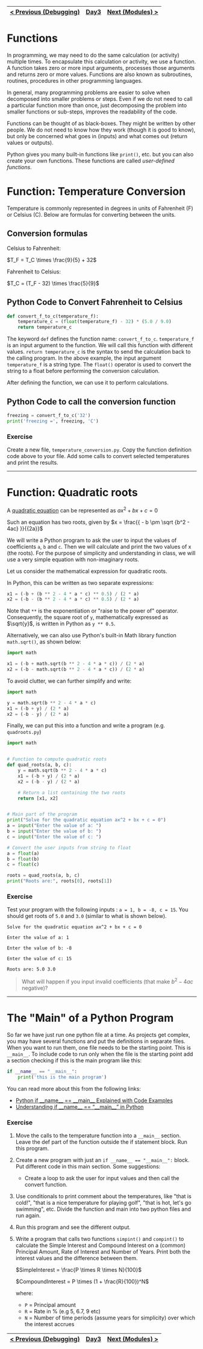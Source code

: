 | [< Previous (Debugging)](Debugging.md) | [Day3](../README.md) | [Next (Modules) >](Modules.md) |
|----------------------------------------|----------------------|--------------------------------|

# Functions

In programming, we may need to do the same calculation (or activity) multiple times. To encapsulate this calculation or
activity, we use a function. A function takes zero or more input arguments, processes those arguments and returns zero
or more values. Functions are also known as subroutines, routines, procedures in other programming languages.

In general, many programming problems are easier to solve when decomposed into smaller problems or steps. Even if we do
not need to call a particular function more than once, just decomposing the problem into smaller functions or sub-steps,
improves the readability of the code.

Functions can be thought of as black-boxes. They might be written by other people. We do not need to know how they
work (though it is good to know), but only be concerned what goes in (inputs) and what comes out (return values or
outputs).

Python gives you many built-in functions like `print()`, etc. but you can also create your own functions. These
functions are called *user-defined functions*.

# Function: Temperature Conversion

Temperature is commonly represented in degrees in units of Fahrenheit (F) or Celsius (C). Below are formulas for
converting between the units.

## Conversion formulas

Celsius to Fahrenheit:

$T_F = T_C \times \frac{9}{5} + 32$

Fahrenheit to Celsius:

$T_C = (T_F - 32) \times \frac{5}{9}$

## Python Code to Convert Fahrenheit to Celsius

```python
def convert_f_to_c(temperature_f):
    temperature_c = (float(temperature_f) - 32) * (5.0 / 9.0)
    return temperature_c
```

The keyword `def` defines the function name: `convert_f_to_c`.
`temperature_f` is an input argument to the function. We will call this function with different values.
`return temperature_c` is the syntax to send the calculation back to the calling program.
In the above example, the input argument `temperature_f` is a string type. The `float()` operator
is used to convert the string to a float before performing the conversion calculation.

After defining the function, we can use it to perform calculations.

## Python Code to call the conversion function

```python
freezing = convert_f_to_c('32')
print('freezing =', freezing, 'C')
```

### Exercise

Create a new file, `temperature_conversion.py`. Copy the function definition code above to your file.
Add some calls to convert selected temperatures and print the results.

------

# Function: Quadratic roots

A [quadratic equation](https://en.wikipedia.org/wiki/Quadratic_equation) can be represented as $ax^2+bx+c=0$

Such an equation has two roots, given by $x = \frac{{ - b \pm \sqrt {b^2 - 4ac} }}{{2a}}$

We will write a Python program to ask the user to input the values of coefficients `a`, `b` and `c`. Then we will
calculate and print the two values of x (the roots). For the purpose of simplicity and understanding in class, we will
use a very simple equation with non-imaginary roots.

Let us consider the mathematical expression for quadratic roots.

In Python, this can be written as two separate expressions:

```python
x1 = (-b + (b ** 2 - 4 * a * c) ** 0.5) / (2 * a)
x2 = (-b - (b ** 2 - 4 * a * c) ** 0.5) / (2 * a)
```

Note that `**` is the exponentiation or "raise to the power of" operator. Consequently, the square root of `y`,
mathematically expressed as $\sqrt{y}$, is written in Python as `y ** 0.5`.

Alternatively, we can also use Python's built-in Math library function `math.sqrt()`, as shown below:

```python
import math

x1 = (-b + math.sqrt(b ** 2 - 4 * a * c)) / (2 * a)
x2 = (-b - math.sqrt(b ** 2 - 4 * a * c)) / (2 * a) 
```

To avoid clutter, we can further simplify and write:

```python
import math

y = math.sqrt(b ** 2 - 4 * a * c)
x1 = (-b + y) / (2 * a)
x2 = (-b - y) / (2 * a)
```

Finally, we can put this into a function and write a program (e.g. `quadroots.py`)

```python
import math


# Function to compute quadratic roots
def quad_roots(a, b, c):
    y = math.sqrt(b ** 2 - 4 * a * c)
    x1 = (-b + y) / (2 * a)
    x2 = (-b - y) / (2 * a)

    # Return a list containing the two roots
    return [x1, x2]


# Main part of the program
print("Solve for the quadratic equation ax^2 + bx + c = 0")
a = input("Enter the value of a: ")
b = input("Enter the value of b: ")
c = input("Enter the value of c: ")

# Convert the user inputs from string to float
a = float(a)
b = float(b)
c = float(c)

roots = quad_roots(a, b, c)
print("Roots are:", roots[0], roots[1])
```

### Exercise

Test your program with the following inputs : `a = 1, b = -8, c = 15`. You should get roots of `5.0` and `3.0` (similar
to what is shown below).

```
Solve for the quadratic equation ax^2 + bx + c = 0

Enter the value of a: 1

Enter the value of b: -8

Enter the value of c: 15

Roots are: 5.0 3.0
```

> What will happen if you input invalid coefficients (that make $b^2 - 4ac$ negative)?

----

# The "Main" of a Python Program

So far we have just run one python file at a time. As projects get complex, you may have several functions and put the
definitions in separate files. When you want to run them, one file needs to be the starting point. This is `__main__`.
To include code to run only when the file is the starting point add a section checking if this is the main program like
this:

```python
if __name__ == "__main__":
    print('this is the main program')
```

You can read more about this from the following links:

- [Python if \_\_name\_\_ == \_\_main\_\_ Explained with Code Examples](https://www.freecodecamp.org/news/if-name-main-python-example/)
- [Understanding if \_\_name\_\_ == “\_\_main\_\_” in Python](https://medium.com/python-features/understanding-if-name-main-in-python-a37a3d4ab0c3)

### Exercise

1. Move the calls to the temperature function into a `__main__` section. Leave the def part of the function outside the
   if statement block. Run this program.
2. Create a new program with just an `if __name__ == "__main__":` block. Put different code in this main section. Some
   suggestions:
   - Create a loop to ask the user for input values and then call the convert function.
3. Use conditionals to print comment about the temperatures, like "that is cold!", "that is a nice temperature for
   playing golf", "that is hot, let's go swimming", etc. Divide the function and main into two python files and run 
   again.
4. Run this program and see the different output.
5. Write a program that calls two functions `simpint()` and `compint()` to calculate the Simple Interest and
   Compound Interest on a (common) Principal Amount, Rate of Interest and Number of Years. Print both the interest
   values and the difference between them.

   $SimpleInterest = \frac{P \times R \times N}{100}$

   $CompoundInterest = P \times (1 + \frac{R}{100})^N$

   where:

    - `P` = Principal amount
    - `R` = Rate in % (e.g 5, 6.7, 9 etc)
    - `N` = Number of time periods (assume years for simplicity) over which the interest accrues

| [< Previous (Debugging)](Debugging.md) | [Day3](../README.md) | [Next (Modules) >](Modules.md) |
|----------------------------------------|----------------------|--------------------------------|
